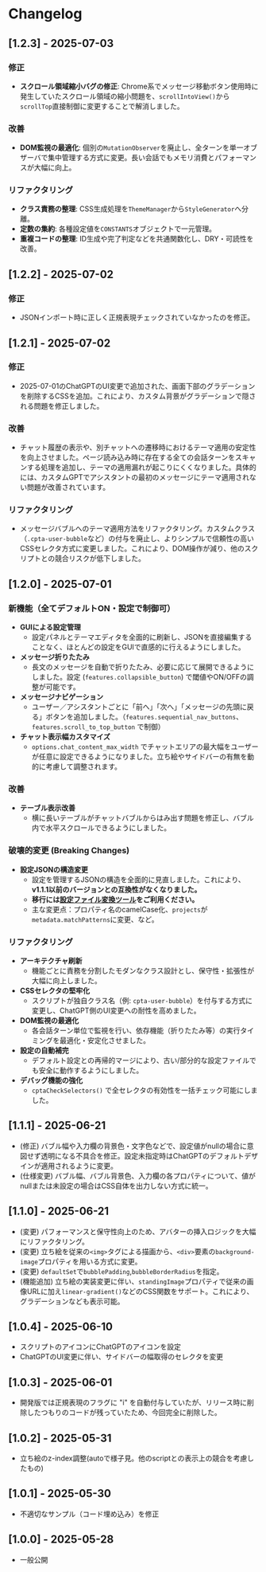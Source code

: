 # Changelog

## [1.2.3] - 2025-07-03

### 修正
* **スクロール領域縮小バグの修正**: Chrome系でメッセージ移動ボタン使用時に発生していたスクロール領域の縮小問題を、`scrollIntoView()`から`scrollTop`直接制御に変更することで解消しました。

### 改善
* **DOM監視の最適化**: 個別の`MutationObserver`を廃止し、全ターンを単一オブザーバで集中管理する方式に変更。長い会話でもメモリ消費とパフォーマンスが大幅に向上。

### リファクタリング
* **クラス責務の整理**: CSS生成処理を`ThemeManager`から`StyleGenerator`へ分離。
* **定数の集約**: 各種設定値を`CONSTANTS`オブジェクトで一元管理。
* **重複コードの整理**: ID生成や完了判定などを共通関数化し、DRY・可読性を改善。


## [1.2.2] - 2025-07-02

### 修正
- JSONインポート時に正しく正規表現チェックされていなかったのを修正。

## [1.2.1] - 2025-07-02

### 修正
- 2025-07-01のChatGPTのUI変更で追加された、画面下部のグラデーションを削除するCSSを追加。これにより、カスタム背景がグラデーションで隠される問題を修正しました。

### 改善
- チャット履歴の表示や、別チャットへの遷移時におけるテーマ適用の安定性を向上させました。ページ読み込み時に存在する全ての会話ターンをスキャンする処理を追加し、テーマの適用漏れが起こりにくくなりました。具体的には、カスタムGPTでアシスタントの最初のメッセージにテーマ適用されない問題が改善されています。

### リファクタリング
- メッセージバブルへのテーマ適用方法をリファクタリング。カスタムクラス（`.cpta-user-bubble`など）の付与を廃止し、よりシンプルで信頼性の高いCSSセレクタ方式に変更しました。これにより、DOM操作が減り、他のスクリプトとの競合リスクが低下しました。

## [1.2.0] - 2025-07-01

### 新機能（全てデフォルトON・設定で制御可）
- **GUIによる設定管理**
  - 設定パネルとテーマエディタを全面的に刷新し、JSONを直接編集することなく、ほとんどの設定をGUIで直感的に行えるようにしました。
- **メッセージ折りたたみ**
  - 長文のメッセージを自動で折りたたみ、必要に応じて展開できるようにしました。設定 (`features.collapsible_button`) で閾値やON/OFFの調整が可能です。
- **メッセージナビゲーション**
  - ユーザー／アシスタントごとに「前へ」「次へ」「メッセージの先頭に戻る」ボタンを追加しました。（`features.sequential_nav_buttons`、`features.scroll_to_top_button` で制御）
- **チャット表示幅カスタマイズ**
  - `options.chat_content_max_width` でチャットエリアの最大幅をユーザーが任意に設定できるようになりました。立ち絵やサイドバーの有無を動的に考慮して調整されます。

### 改善
- **テーブル表示改善**
  - 横に長いテーブルがチャットバブルからはみ出す問題を修正し、バブル内で水平スクロールできるようにしました。

### 破壊的変更 (Breaking Changes)
- **設定JSONの構造変更**
  - 設定を管理するJSONの構造を全面的に見直しました。これにより、**v1.1.1以前のバージョンとの互換性がなくなりました。**
  - **移行には[設定ファイル変換ツール](https://p65536.github.io/ChatGPT-Project-Theme-Automator/tools/convert_json.html)をご利用ください。**
  - 主な変更点：プロパティ名のcamelCase化、`projects`が`metadata.matchPatterns`に変更、など。

### リファクタリング
- **アーキテクチャ刷新**
  - 機能ごとに責務を分割したモダンなクラス設計とし、保守性・拡張性が大幅に向上しました。
- **CSSセレクタの堅牢化**
  - スクリプトが独自クラス名（例: `cpta-user-bubble`）を付与する方式に変更し、ChatGPT側のUI変更への耐性を高めました。
- **DOM監視の最適化**
  - 各会話ターン単位で監視を行い、依存機能（折りたたみ等）の実行タイミングを最適化・安定化させました。
- **設定の自動補完**
  - デフォルト設定との再帰的マージにより、古い/部分的な設定ファイルでも安全に動作するようにしました。
- **デバッグ機能の強化**
  - `cptaCheckSelectors()` で全セレクタの有効性を一括チェック可能にしました。

## [1.1.1] - 2025-06-21
- (修正) バブル幅や入力欄の背景色・文字色などで、設定値がnullの場合に意図せず透明になる不具合を修正。設定未指定時はChatGPTのデフォルトデザインが適用されるように変更。
- (仕様変更) バブル幅、バブル背景色、入力欄の各プロパティについて、値がnullまたは未設定の場合はCSS自体を出力しない方式に統一。

## [1.1.0] - 2025-06-21
- (変更) パフォーマンスと保守性向上のため、アバターの挿入ロジックを大幅にリファクタリング。
- (変更) 立ち絵を従来の`<img>`タグによる描画から、`<div>`要素の`background-image`プロパティを用いる方式に変更。
- (変更) `defaultSet`で`bubblePadding`,`bubbleBorderRadius`を指定。
- (機能追加) 立ち絵の実装変更に伴い、`standingImage`プロパティで従来の画像URLに加え`linear-gradient()`などのCSS関数をサポート。これにより、グラデーションなども表示可能。

## [1.0.4] - 2025-06-10
- スクリプトのアイコンにChatGPTのアイコンを設定
- ChatGPTのUI変更に伴い、サイドバーの幅取得のセレクタを変更

## [1.0.3] - 2025-06-01
- 開発版では正規表現のフラグに "i" を自動付与していたが、リリース時に削除したつもりのコードが残っていたため、今回完全に削除した。

## [1.0.2] - 2025-05-31
- 立ち絵のz-index調整(autoで様子見。他のscriptとの表示上の競合を考慮したもの)

## [1.0.1] - 2025-05-30
- 不適切なサンプル（コード埋め込み）を修正

## [1.0.0] - 2025-05-28
- 一般公開